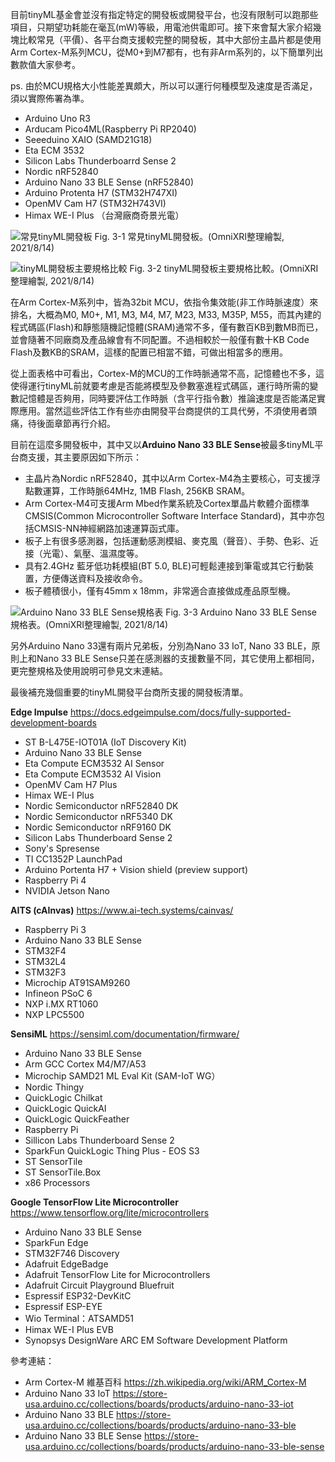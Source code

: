 目前tinyML基金會並沒有指定特定的開發板或開發平台，也沒有限制可以跑那些項目，只期望功耗能在毫瓦(mW)等級，用電池供電即可。接下來會幫大家介紹幾塊比較常見（平價）、各平台商支援較完整的開發板，其中大部份主晶片都是使用Arm Cortex-M系列MCU，從M0+到M7都有，也有非Arm系列的，以下簡單列出數款值大家參考。

ps. 由於MCU規格大小性能差異頗大，所以可以運行何種模型及速度是否滿足，須以實際佈署為準。

* Arduino Uno R3
* Arducam Pico4ML(Raspberry Pi RP2040)
* Seeeduino XAIO (SAMD21G18)
* Eta ECM 3532
* Silicon Labs Thunderboarrd Sense 2
* Nordic nRF52840
* Arduino Nano 33 BLE Sense (nRF52840)
* Arduino Protenta H7 (STM32H747XI)
* OpenMV Cam H7 (STM32H743VI)
* Himax WE-I Plus （台灣廠商奇景光電）

![常見tinyML開發板](https://1.bp.blogspot.com/-lo9RGRcEGW8/YULrONzVvOI/AAAAAAAAEuA/WMx2JuDkfBQ6Fj3TSggyqeLBmUDiFjR0ACPcBGAYYCw/s1658/iThome_Day_03_Fig_01.jpg)
Fig. 3-1 常見tinyML開發板。(OmniXRI整理繪製, 2021/8/14)  


![tinyML開發板主要規格比較](https://1.bp.blogspot.com/-KARrP57bcg8/YULuC33kUxI/AAAAAAAAEuM/L5izu-WWXJcbTg7khZ01JMVXxAn6EQLgwCLcBGAsYHQ/s1658/iThome_Day_03_Fig_02.jpg)
Fig. 3-2 tinyML開發板主要規格比較。(OmniXRI整理繪製, 2021/8/14)  


在Arm Cortex-M系列中，皆為32bit MCU，依指令集效能(非工作時脈速度）來排名，大概為M0, M0+, M1, M3, M4, M7, M23, M33, M35P, M55，而其內建的程式碼區(Flash)和靜態隨機記憶體(SRAM)通常不多，僅有數百KB到數MB而已，並會隨著不同廠商及產品線會有不同配置。不過相較於一般僅有數十KB Code Flash及數KB的SRAM，這樣的配置已相當不錯，可做出相當多的應用。

從上面表格中可看出，Cortex-M的MCU的工作時脈通常不高，記憶體也不多，這使得運行tinyML前就要考慮是否能將模型及參數塞進程式碼區，運行時所需的變數記憶體是否夠用，同時要評估工作時脈（含平行指令數）推論速度是否能滿足實際應用。當然這些評估工作有些亦由開發平台商提供的工具代勞，不須使用者頭痛，待後面章節再行介紹。

目前在這麼多開發板中，其中又以**Arduino Nano 33 BLE Sense**被最多tinyML平台商支援，其主要原因如下所示：
* 主晶片為Nordic nRF52840，其中以Arm Cortex-M4為主要核心，可支援浮點數運算，工作時脈64MHz, 1MB Flash, 256KB SRAM。
* Arm Cortex-M4可支援Arm Mbed作業系統及Cortex單晶片軟體介面標準CMSIS(Common Microcontroller Software Interface Standard)，其中亦包括CMSIS-NN神經網路加速運算函式庫。
* 板子上有很多感測器，包括運動感測模組、麥克風（聲音）、手勢、色彩、近接（光電）、氣壓、溫濕度等。
* 具有2.4GHz 藍牙低功耗模組(BT 5.0, BLE)可輕鬆連接到筆電或其它行動裝置，方便傳送資料及接收命令。
* 板子體積很小，僅有45mm x 18mm，非常適合直接做成產品原型機。

![Arduino Nano 33 BLE Sense規格表](https://1.bp.blogspot.com/-9pCPASiVMjQ/YUL0TGhUaSI/AAAAAAAAEuU/Rskgd8n11MUwEkO5hAHekDPPKFQkzuC2gCLcBGAsYHQ/s1658/iThome_Day_03_Fig_03.jpg)
Fig. 3-3 Arduino Nano 33 BLE Sense規格表。(OmniXRI整理繪製, 2021/8/14)  


另外Arduino Nano 33還有兩片兄弟板，分別為Nano 33 IoT, Nano 33 BLE，原則上和Nano 33 BLE Sense只差在感測器的支援數量不同，其它使用上都相同，更完整規格及使用說明可參見文末連結。

最後補充幾個重要的tinyML開發平台商所支援的開發板清單。

**Edge Impulse** https://docs.edgeimpulse.com/docs/fully-supported-development-boards

* ST B-L475E-IOT01A (IoT Discovery Kit)
* Arduino Nano 33 BLE Sense
* Eta Compute ECM3532 AI Sensor
* Eta Compute ECM3532 AI Vision
* OpenMV Cam H7 Plus
* Himax WE-I Plus
* Nordic Semiconductor nRF52840 DK
* Nordic Semiconductor nRF5340 DK
* Nordic Semiconductor nRF9160 DK
* Silicon Labs Thunderboard Sense 2
* Sony's Spresense
* TI CC1352P LaunchPad
* Arduino Portenta H7 + Vision shield (preview support)
* Raspberry Pi 4
* NVIDIA Jetson Nano

**AITS (cAInvas)** https://www.ai-tech.systems/cainvas/

* Raspberry Pi 3
* Arduino Nano 33 BLE Sense
* STM32F4
* STM32L4
* STM32F3
* Microchip AT91SAM9260
* Infineon PSoC 6
* NXP i.MX RT1060
* NXP LPC5500

**SensiML** https://sensiml.com/documentation/firmware/

* Arduino Nano 33 BLE Sense
* Arm GCC Cortex M4/M7/A53
* Microchip SAMD21 ML Eval Kit (SAM-IoT WG）
* Nordic Thingy
* QuickLogic Chilkat
* QuickLogic QuickAI
* QuickLogic QuickFeather
* Raspberry Pi
* Sillicon Labs Thunderboard Sense 2
* SparkFun QuickLogic Thing Plus - EOS S3
* ST SensorTile
* ST SensorTile.Box
* x86 Processors

**Google TensorFlow Lite Microcontroller** https://www.tensorflow.org/lite/microcontrollers

* Arduino Nano 33 BLE Sense
* SparkFun Edge
* STM32F746 Discovery
* Adafruit EdgeBadge
* Adafruit TensorFlow Lite for Microcontrollers
* Adafruit Circuit Playground Bluefruit
* Espressif ESP32-DevKitC
* Espressif ESP-EYE
* Wio Terminal：ATSAMD51
* Himax WE-I Plus EVB
* Synopsys DesignWare ARC EM Software Development Platform

參考連結：

* Arm Cortex-M 維基百科 https://zh.wikipedia.org/wiki/ARM_Cortex-M
* Arduino Nano 33 IoT https://store-usa.arduino.cc/collections/boards/products/arduino-nano-33-iot
* Arduino Nano 33 BLE https://store-usa.arduino.cc/collections/boards/products/arduino-nano-33-ble
* Arduino Nano 33 BLE Sense https://store-usa.arduino.cc/collections/boards/products/arduino-nano-33-ble-sense
